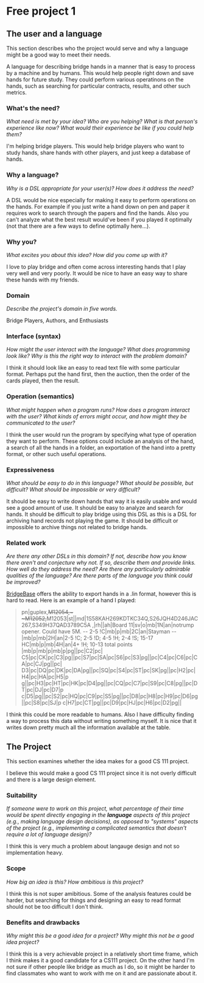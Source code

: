 # Free project 1

## The user and a language
This section describes who the project would serve and why a language might be a
good way to meet their needs.

A language for describing bridge hands in a manner that is easy to process by a
machine and by humans.  This would help people right down and save hands for
future study.  They could perform various operatinons on the hands, such as
searching for particular contracts, results, and other such metrics.

### What's the need?
_What need is met by your idea? Who are you helping? What is that person's
experience like now? What would their experience be like if you could help 
them?_

I'm helping bridge players.  This would help bridge players who want to study
hands, share hands with other players, and just keep a database of hands.

### Why a language?
_Why is a DSL appropriate for your user(s)? How does it address the need?_

A DSL would be nice especially for making it easy to perform operations on the
hands.  For example if you just write a hand down on pen and paper it requires
work to search through the papers and find the hands.  Also you can't analyze
what the best result would've been if you played it optimally (not that there
are a few ways to define optimally here...).

### Why you?
_What excites you about this idea? How did you come up with it?_

I love to play bridge and often come across interesting hands that I play very
well and very poorly.  It would be nice to have an easy way to share these hands
with my friends.

### Domain
_Describe the project's domain in five words._

Bridge Players, Authors, and Enthusiasts

### Interface (syntax)
_How might the user interact with the language? What does programming look 
like? Why is this the right way to interact with the problem domain?_ 

I think it should look like an easy to read text file with some particular
format.  Perhaps put the hand first, then the auction, then the order of the
cards played, then the result.

### Operation (semantics)
_What might happen when a program runs? How does a program interact with the
user? What kinds of errors might occur, and how might they be communicated to
the user?_

I think the user would run the program by specifying what type of operation they
want to perform.  These options could include an analysis of the hand, a search
of all the hands in a folder, an exportation of the hand into a pretty format,
or other such useful operations.


### Expressiveness
_What should be easy to do in this language? What should be possible, but
difficult? What should be impossible or very difficult?_

It should be easy to write down hands that way it is easily usable and would see
a good amount of use.  It should be easy to analyze and search for hands. It
should be difficult to play bridge using this DSL as this is a DSL for archiving
hand records not playing the game.  It should be difficult or impossible to
archive things not related to bridge hands.


### Related work
_Are there any other DSLs in this domain? If not, describe how you know there
aren't and conjecture why not. If so, describe them and provide links. How well 
do they address the need? Are there any particularly admirable qualities of the
language? Are there parts of the language you think could be improved?_

[BridgeBase](http://www.bridgebase.com) offers the ability to export hands in a
.lin format, however this is hard to read.  Here is an example of a hand I
played: 
> pn|guplex,~~M12054,~
> ~M12052,~~M12053|st||md|1S58KAH269KDTKC34Q,S26JQH4D246JAC267,S349H37QAD3789C5A
> ,|rh||ah|Board 11|sv|o|mb|1N|an|notrump opener. Could have 5M. -- 2-5
> !C|mb|p|mb|2C|an|Stayman --   |mb|p|mb|2H|an|2-5 !C; 2-5 !D; 4-5 !H; 2-4 !S;
> 15-17 HC|mb|p|mb|4H|an|4+ !H; 10-13 total points |mb|p|mb|p|mb|p|pg||pc|C2|pc|
> C5|pc|CK|pc|C3|pg||pc|S7|pc|SA|pc|S6|pc|S3|pg||pc|C4|pc|C6|pc|CA|pc|CJ|pg||pc|
> D3|pc|DQ|pc|DK|pc|DA|pg||pc|SQ|pc|S4|pc|ST|pc|SK|pg||pc|H2|pc|H4|pc|HA|pc|H5|p
> g||pc|H3|pc|HT|pc|HK|pc|D4|pg||pc|CQ|pc|C7|pc|S9|pc|C8|pg||pc|DT|pc|DJ|pc|D7|p
> c|D5|pg||pc|S2|pc|HQ|pc|C9|pc|S5|pg||pc|D8|pc|H8|pc|H9|pc|D6|pg||pc|S8|pc|SJ|p
> c|H7|pc|CT|pg||pc|D9|pc|HJ|pc|H6|pc|D2|pg||

I think this could be more readable to humans.  Also I have difficulty finding
a way to process this data without writing something myself. It is nice that it
writes down pretty much all the information available at the table.

## The Project
This section examines whether the idea makes for a good CS 111 project.

I believe this would make a good CS 111 project since it is not overly difficult
and there is a large design element.

### Suitability
_If someone were to work on this project, what percentage of their time would be
spent directly engaging in the **language** aspects of this project (e.g.,
making language design decisions), as opposed to "systems" aspects of the
project (e.g., implementing a complicated semantics that doesn't require a lot
of language design)?_

I think this is very much a problem about langauge design and not so implementation
heavy.


### Scope
_How big an idea is this? How ambitious is this project?_

I think this is not super amibitious.  Some of the analysis features could be
harder, but searching for things and designing an easy to read format should not
be too difficult I don't think.

### Benefits and drawbacks
_Why might this be a good idea for a project? Why might this not be a good idea 
project?_

I think this is a very achievable project in a relatively short time frame, which
I think makes it a good candidate for a CS111 project.  On the other hand I'm not
sure if other people like bridge as much as I do, so it might be harder to find
classmates who want to work with me on it and are passionate about it.